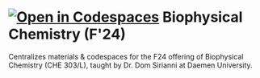 [![Open in Codespaces](https://classroom.github.com/assets/launch-codespace-2972f46106e565e64193e422d61a12cf1da4916b45550586e14ef0a7c637dd04.svg)](https://classroom.github.com/open-in-codespaces?assignment_repo_id=15782216)
Biophysical Chemistry (F'24)
============================

Centralizes materials & codespaces for the F24 offering of Biophysical
Chemistry (CHE 303/L), taught by Dr. Dom Sirianni at Daemen  University.
